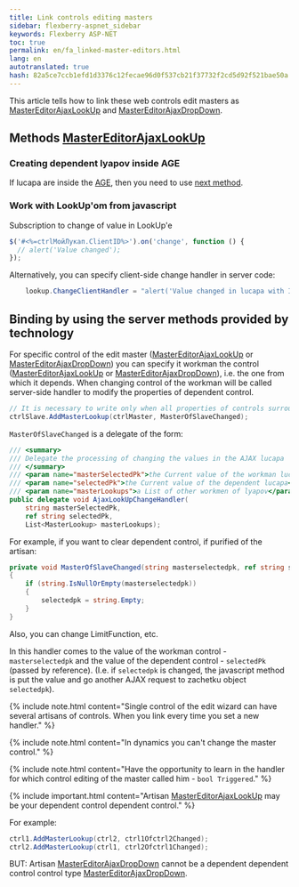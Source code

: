 ```yaml
--- 
title: Link controls editing masters 
sidebar: flexberry-aspnet_sidebar 
keywords: Flexberry ASP-NET 
toc: true 
permalink: en/fa_linked-master-editors.html 
lang: en 
autotranslated: true 
hash: 82a5ce7ccb1efd1d3376c12fecae96d0f537cb21f37732f2cd5d92f521bae50a 
--- 
```


This article tells how to link these web controls edit masters as [MasterEditorAjaxLookUp](fa_master-editor-ajax-lookup.html) and [MasterEditorAjaxDropDown](fa_master-editor-ajax-dropdown.html). 

## Methods [MasterEditorAjaxLookUp](fa_master-editor-ajax-lookup.html) 

### Creating dependent lyapov inside AGE 

If lucapa are inside the [AGE](fa_ajax-group-edit.html), then you need to use [next method](fa_controls-age.html). 

### Work with LookUp'om from javascript 

Subscription to change of value in LookUp'e 

```javascript
$('#<%=ctrlМойЛукап.ClientID%>').on('change', function () {
  // alert('Value changed'); 
});
``` 

Alternatively, you can specify client-side change handler in server code: 

```csharp
    lookup.ChangeClientHandler = "alert('Value changed in lucapa with ID {0}');";
``` 

## Binding by using the server methods provided by technology 

For specific control of the edit master ([MasterEditorAjaxLookUp](fa_master-editor-ajax-lookup.html) or [MasterEditorAjaxDropDown](fa_master-editor-ajax-dropdown.html)) you can specify it workman the control ([MasterEditorAjaxLookUp](fa_master-editor-ajax-lookup.html) or [MasterEditorAjaxDropDown](fa_master-editor-ajax-dropdown.html)), i.e. the one from which it depends. When changing control of the workman will be called server-side handler to modify the properties of dependent control. 

```csharp
// It is necessary to write only when all properties of controls surrounding WebBinder (type, etc.) 
ctrlSlave.AddMasterLookup(ctrlMaster, MasterOfSlaveChanged);
``` 

`MasterOfSlaveChanged` is a delegate of the form: 

```csharp
/// <summary> 
/// Delegate the processing of changing the values in the AJAX lucapa 
/// </summary> 
/// <param name="masterSelectedPk">the Current value of the workman lucapa</param> 
/// <param name="selectedPk">the Current value of the dependent lucapa</param> 
/// <param name="masterLookups">a List of other workmen of lyapov</param> 
public delegate void AjaxLookUpChangeHandler(
    string masterSelectedPk,
    ref string selectedPk,
    List<MasterLookup> masterLookups);
``` 

For example, if you want to clear dependent control, if purified of the artisan: 

```csharp
private void MasterOfSlaveChanged(string masterselectedpk, ref string selectedpk, List<MasterLookup> masterLookups)
{
    if (string.IsNullOrEmpty(masterselectedpk))
    {
        selectedpk = string.Empty;
    }
}
``` 

Also, you can change LimitFunction, etc. 

In this handler comes to the value of the workman control - `masterselectedpk` and the value of the dependent control - `selectedPk` (passed by reference). (I.e. if `selectedpk` is changed, the javascript method is put the value and go another AJAX request to zachetku object `selectedpk`). 

{% include note.html content="Single control of the edit wizard can have several artisans of controls. When you link every time you set a new handler." %} 

{% include note.html content="In dynamics you can't change the master control." %} 

{% include note.html content="Have the opportunity to learn in the handler for which control editing of the master called him - `bool Triggered`." %} 

{% include important.html content="Artisan [MasterEditorAjaxLookUp](fa_master-editor-ajax-lookup.html) may be your dependent control dependent control." %} 

For example: 

```csharp
ctrl1.AddMasterLookup(ctrl2, ctrl1Ofctrl2Changed);
ctrl2.AddMasterLookup(ctrl1, ctrl2Ofctrl1Changed);
``` 

BUT: Artisan [MasterEditorAjaxDropDown](fa_master-editor-ajax-dropdown.html) cannot be a dependent dependent control control type [MasterEditorAjaxDropDown](fa_master-editor-ajax-dropdown.html). 



